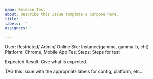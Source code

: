 ```yaml
---
name: Release Test
about: Describe this issue template's purpose here.
title: ''
labels: ''
assignees: ''

---
```


User: Restricted/ Admin/ Online
Site:  Instance(gamma, gamma-b, cht)
Platform: Chrome, Mobile App
Test Steps: Steps for test

Expected Result: Give what is expected. 

TAG this issue with the appropriate labels for config, platform, etc...
